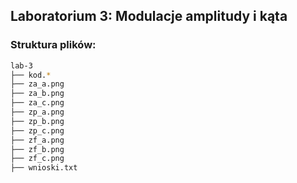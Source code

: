 ## Laboratorium 3: Modulacje amplitudy i kąta
### Struktura plików:

```bash
lab-3
├── kod.*
├── za_a.png
├── za_b.png
├── za_c.png
├── zp_a.png
├── zp_b.png
├── zp_c.png
├── zf_a.png
├── zf_b.png
├── zf_c.png
├── wnioski.txt
```
